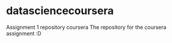 # datasciencecoursera
Assignment 1 repository coursera
The repository for the coursera assignment :D
